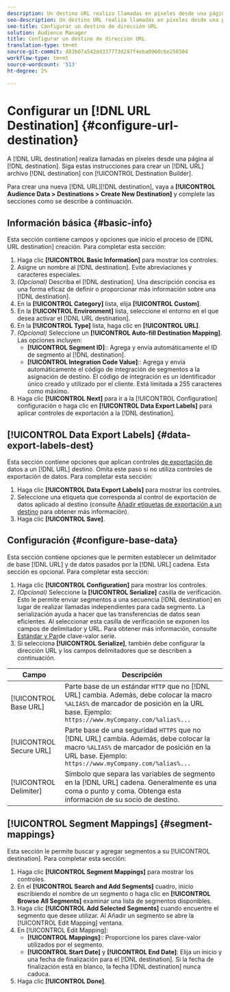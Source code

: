 ```yaml
---
description: Un destino URL realiza llamadas en píxeles desde una página hasta el destino. Siga estas instrucciones para crear un destino de URL con el Generador de destinos.
seo-description: Un destino URL realiza llamadas en píxeles desde una página hasta el destino. Siga estas instrucciones para crear un destino de URL con el Generador de destinos.
seo-title: Configurar un destino de dirección URL
solution: Audience Manager
title: Configurar un destino de dirección URL
translation-type: tm+mt
source-git-commit: d83b07a542dd337773d287f4eba0960c6e258504
workflow-type: tm+mt
source-wordcount: '513'
ht-degree: 2%

---
```




# Configurar un [!DNL URL Destination] {#configure-url-destination}

A [!DNL URL destination] realiza llamadas en píxeles desde una página al [!DNL destination]. Siga estas instrucciones para crear un [!DNL URL] archivo [!DNL destination] con [!UICONTROL Destination Builder].

<!-- create-url-destination.xml -->

Para crear una nueva [!DNL URL][!DNL destination], vaya a **[!UICONTROL Audience Data > Destinations > Create New Destination]** y complete las secciones como se describe a continuación.

## Información básica {#basic-info}

Esta sección contiene campos y opciones que inicio el proceso de [!DNL URL destination] creación. Para completar esta sección:

1. Haga clic **[!UICONTROL Basic Information]** para mostrar los controles.
2. Asigne un nombre al [!DNL destination]. Evite abreviaciones y caracteres especiales.
3. *(Opcional)* Describa el [!DNL destination]. Una descripción concisa es una forma eficaz de definir o proporcionar más información sobre una [!DNL destination].
4. En la **[!UICONTROL Category]** lista, elija **[!UICONTROL Custom]**.
5. En la **[!UICONTROL Environment]** lista, seleccione el entorno en el que desea activar el [!DNL URL destination].
6. En la **[!UICONTROL Type]** lista, haga clic en **[!UICONTROL URL]**.
7. *(Opcional)* Seleccione un **[!UICONTROL Auto-fill Destination Mapping]**. Las opciones incluyen:
   * **[!UICONTROL Segment ID]**:: Agrega y envía automáticamente el ID de segmento al [!DNL destination].
   * **[!UICONTROL Integration Code Value]**:: Agrega y envía automáticamente el código de integración de segmentos a la asignación de destino. El código de integración es un identificador único creado y utilizado por el cliente. Está limitada a 255 caracteres como máximo.
8. Haga clic **[!UICONTROL Next]** para ir a la [!UICONTROL Configuration] configuración o haga clic en **[!UICONTROL Data Export Labels]** para aplicar controles de exportación a la [!DNL destination].

## [!UICONTROL Data Export Labels] {#data-export-labels-dest}

Esta sección contiene opciones que aplican controles [de exportación de](../../features/data-export-controls.md) datos a un [!DNL URL] destino. Omita este paso si no utiliza controles de exportación de datos. Para completar esta sección:

1. Haga clic **[!UICONTROL Data Export Labels]** para mostrar los controles.
2. Seleccione una etiqueta que corresponda al control de exportación de datos aplicado al destino (consulte [Añadir etiquetas de exportación a un destino](/help/using/features/destinations/add-data-export-labels.md) para obtener más información).
3. Haga clic **[!UICONTROL Save]**.

## Configuración {#configure-base-data}

Esta sección contiene opciones que le permiten establecer un delimitador de base [!DNL URL] y de datos pasados por la [!DNL URL] cadena. Esta sección es opcional. Para completar esta sección:

1. Haga clic **[!UICONTROL Configuration]** para mostrar los controles.
1. *(Opcional)* Seleccione la **[!UICONTROL Serialize]** casilla de verificación.
Esto le permite enviar segmentos a una secuencia [!DNL destination] en lugar de realizar llamadas independientes para cada segmento. La serialización ayuda a hacer que las transferencias de datos sean eficientes. Al seleccionar esta casilla de verificación se exponen los campos de delimitador y URL. Para obtener más información, consulte [Estándar y Par](../../features/destinations/key-value-pairs.md)de clave-valor serie.
1. Si selecciona **[!UICONTROL Serialize]**, también debe configurar la dirección URL y los campos delimitadores que se describen a continuación.

| Campo | Descripción |
|--- |--- |
| [!UICONTROL Base URL] | Parte base de un estándar `HTTP` que no [!DNL URL] cambia. Además, debe colocar la macro `%ALIAS%` de [](../../features/destinations/destination-macros.md#destination-macros-defined) marcador de posición en la URL base. Ejemplo: `https://www.myCompany.com/%alias%...` |
| [!UICONTROL Secure URL] | Parte base de una seguridad `HTTPS` que no [!DNL URL] cambia. Además, debe colocar la macro `%ALIAS%` de [](../../features/destinations/destination-macros.md#destination-macros-defined) marcador de posición en la URL base. Ejemplo: `https://www.myCompany.com/%alias%...` |
| [!UICONTROL Delimiter] | Símbolo que separa las variables de segmento en la [!DNL URL] cadena. Generalmente es una coma o punto y coma. Obtenga esta información de su socio de destino. |

## [!UICONTROL Segment Mappings] {#segment-mappings}

Esta sección le permite buscar y agregar segmentos a su [!UICONTROL destination]. Para completar esta sección:

1. Haga clic **[!UICONTROL Segment Mappings]** para mostrar los controles.
1. En el **[!UICONTROL Search and Add Segments]** cuadro, inicio escribiendo el nombre de un segmento o haga clic en **[!UICONTROL Browse All Segments]** examinar una lista de segmentos disponibles.
1. Haga clic **[!UICONTROL Add Selected Segments]** cuando encuentre el segmento que desee utilizar. Al Añadir un segmento se abre la [!UICONTROL Edit Mapping] ventana.
1. En [!UICONTROL Edit Mapping]:
   * **[!UICONTROL Mappings]**:: Proporcione los pares clave-valor utilizados por el segmento.
   * **[!UICONTROL Start Date]** y **[!UICONTROL End Date]**: Elija un inicio y una fecha de finalización para el [!DNL destination]. Si la fecha de finalización está en blanco, la fecha [!DNL destination] nunca caduca.
1. Haga clic **[!UICONTROL Done]**.